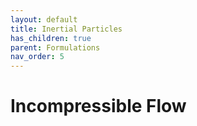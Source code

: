 ```yaml
---
layout: default
title: Inertial Particles
has_children: true
parent: Formulations
nav_order: 5
---
```

# Incompressible Flow
